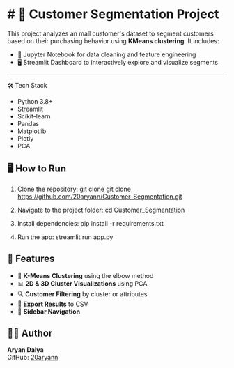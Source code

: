 # # 🧠 Customer Segmentation Project

This project analyzes an mall customer's dataset to segment customers based on their purchasing behavior using **KMeans clustering**. It includes:

- 📒 Jupyter Notebook for data cleaning and feature engineering
- 🖥️ Streamlit Dashboard to interactively explore and visualize segments

---

🛠 Tech Stack

- Python 3.8+
- Streamlit
- Scikit-learn
- Pandas
- Matplotlib
- Plotly
- PCA


## 🖥️ How to Run

 1. Clone the repository: git clone   git clone https://github.com/20aryann/Customer_Segmentation.git
 
 2. Navigate to the project folder: cd Customer_Segmentation

 3. Install dependencies: pip install -r requirements.txt

 4. Run the app: streamlit run app.py



## 🚀 Features

- 🔢 **K-Means Clustering** using the elbow method
- 📊 **2D & 3D Cluster Visualizations** using PCA
- 🔍 **Customer Filtering** by cluster or attributes
- 💾 **Export Results** to CSV
- 🧭 **Sidebar Navigation**
  
## 👨‍💻 Author

**Aryan Daiya**  
GitHub: [20aryann](https://github.com/20aryann)


